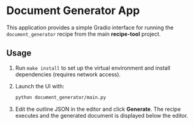 # Document Generator App

This application provides a simple Gradio interface for running the
`document_generator` recipe from the main **recipe-tool** project.

## Usage

1. Run `make install` to set up the virtual environment and install
   dependencies (requires network access).
2. Launch the UI with:

   ```bash
   python document_generator/main.py
   ```
3. Edit the outline JSON in the editor and click **Generate**. The recipe
   executes and the generated document is displayed below the editor.

